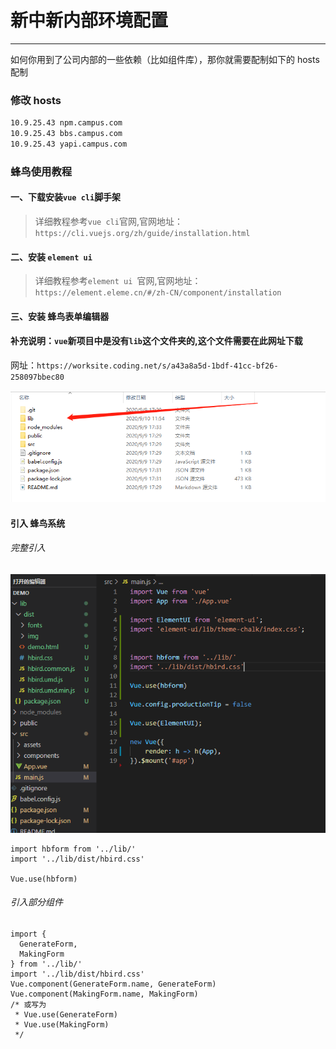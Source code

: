 # 新中新内部环境配置

---

如何你用到了公司内部的一些依赖（比如组件库），那你就需要配制如下的 hosts 配制


### 修改 hosts

```txt
10.9.25.43 npm.campus.com
10.9.25.43 bbs.campus.com
10.9.25.43 yapi.campus.com
```

### 蜂鸟使用教程
#### 一、下载安装`vue cli`脚手架
> 详细教程参考`vue cli`官网,官网地址：`https://cli.vuejs.org/zh/guide/installation.html`

#### 二、安装 `element ui `
> 详细教程参考`element ui `官网,官网地址：`https://element.eleme.cn/#/zh-CN/component/installation`

#### 三、安装 蜂鸟表单编辑器

#### 补充说明：`vue`新项目中是没有`lib`这个文件夹的,这个文件需要在此网址下载
网址：` https://worksite.coding.net/s/a43a8a5d-1bdf-41cc-bf26-258097bbec80 `

![avatar](../img/formmaking/1.png)


#### 引入 蜂鸟系统
###### 完整引入
![avatar](../img/formmaking/2.png)
``` 
import hbform from '../lib/'
import '../lib/dist/hbird.css'

Vue.use(hbform)
```


###### 引入部分组件
```
import {
  GenerateForm,
  MakingForm
} from '../lib/'
import '../lib/dist/hbird.css'
Vue.component(GenerateForm.name, GenerateForm)
Vue.component(MakingForm.name, MakingForm)
/* 或写为
 * Vue.use(GenerateForm)
 * Vue.use(MakingForm)
 */
```


